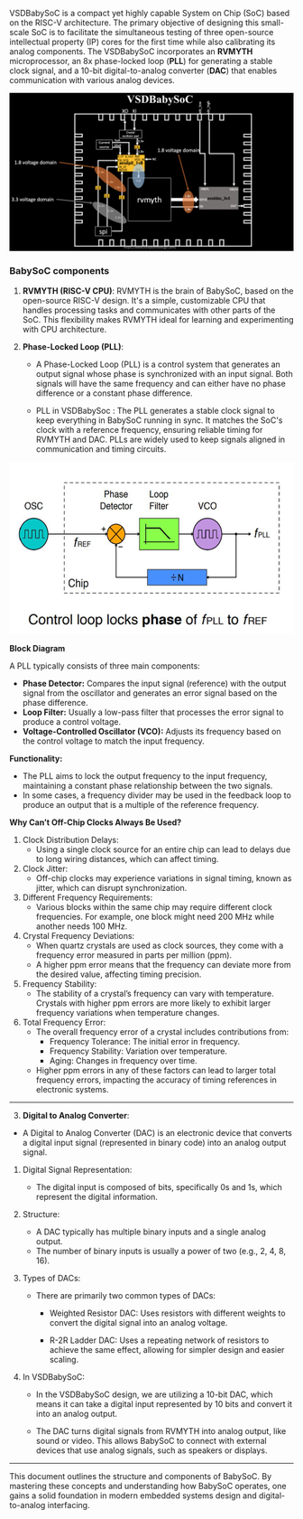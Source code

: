 
VSDBabySoC is a compact yet highly capable System on Chip (SoC) based on the RISC-V architecture. The primary objective of designing this small-scale SoC is to facilitate the simultaneous testing of three open-source intellectual property (IP) cores for the first time while also calibrating its analog components. The VSDBabySoC incorporates an __RVMYTH__ microprocessor, an 8x phase-locked loop (__PLL__) for generating a stable clock signal, and a 10-bit digital-to-analog converter (__DAC__) that enables communication with various analog devices.



   <div align="center">
      <img src="VSDbabySoc.png" alt="VSDBabySOC" width="700"/>
   </div>
   


### BabySoC components

   1. **RVMYTH (RISC-V CPU)**: RVMYTH is the brain of BabySoC, based on the open-source RISC-V design. It's a simple, customizable CPU that handles processing tasks and communicates with other parts of the SoC. This flexibility makes RVMYTH ideal for learning and experimenting with CPU architecture.

   2. **Phase-Locked Loop (PLL)**: 

      - A Phase-Locked Loop (PLL) is a control system that generates an output signal whose phase is synchronized with an input signal. Both signals will have the same frequency and can either have no phase difference or a constant phase difference.
     
      - PLL in VSDBabySoc :
      The PLL generates a stable clock signal to keep everything in BabySoC running in sync. It matches the SoC's clock with a reference frequency, ensuring reliable timing for RVMYTH and DAC. PLLs are widely used to keep signals aligned in communication and timing circuits.

     
   <div align="center">
      <img src="PLL.png" alt="PLL" width="700"/>
   </div>
   
**Block Diagram**

A PLL typically consists of three main components:
   - **Phase Detector:** Compares the input signal (reference) with the output signal from the oscillator and generates an error signal based on the phase difference.
   - **Loop Filter:** Usually a low-pass filter that processes the error signal to produce a control voltage.
   - **Voltage-Controlled Oscillator (VCO):** Adjusts its frequency based on the control voltage to match the input frequency.

**Functionality:**
   - The PLL aims to lock the output frequency to the input frequency, maintaining a constant phase relationship between the two signals.
   - In some cases, a frequency divider may be used in the feedback loop to produce an output that is a multiple of the reference frequency.

**Why Can’t Off-Chip Clocks Always Be Used?**

   1. Clock Distribution Delays:
      - Using a single clock source for an entire chip can lead to delays due to long wiring distances, which can affect timing.
   2. Clock Jitter:
      - Off-chip clocks may experience variations in signal timing, known as jitter, which can disrupt synchronization.
   3. Different Frequency Requirements:
      - Various blocks within the same chip may require different clock frequencies. For example, one block might need 200 MHz while another needs 100 MHz.
   4. Crystal Frequency Deviations:
      - When quartz crystals are used as clock sources, they come with a frequency error measured in parts per million (ppm).
      - A higher ppm error means that the frequency can deviate more from the desired value, affecting timing precision.
   5. Frequency Stability:
      - The stability of a crystal’s frequency can vary with temperature. Crystals with higher ppm errors are more likely to exhibit larger frequency variations when temperature changes.
   6. Total Frequency Error:
      - The overall frequency error of a crystal includes contributions from:
         - Frequency Tolerance: The initial error in frequency.
         - Frequency Stability: Variation over temperature.
         - Aging: Changes in frequency over time.
      - Higher ppm errors in any of these factors can lead to larger total frequency errors, impacting the accuracy of timing references in electronic systems.
   
   ---
   3. **Digital to Analog Converter**:

   - A Digital to Analog Converter (DAC) is an electronic device that converts a digital input signal (represented in binary code) into an analog output signal.
   1. Digital Signal Representation:
      - The digital input is composed of bits, specifically 0s and 1s, which represent the digital information.
   2. Structure:
      - A DAC typically has multiple binary inputs and a single analog output.
      - The number of binary inputs is usually a power of two (e.g., 2, 4, 8, 16).
   3. Types of DACs:
      - There are primarily two common types of DACs:
         - Weighted Resistor DAC: Uses resistors with different weights to convert the digital signal into an analog voltage.

         - R-2R Ladder DAC: Uses a repeating network of resistors to achieve the same effect, allowing for simpler design and easier scaling.
  

   4. In VSDBabySoC:
      - In the VSDBabySoC design, we are utilizing a 10-bit DAC, which means it can take a digital input represented by 10 bits and convert it into an analog output.
       
       
      - The DAC turns digital signals from RVMYTH into analog output, like sound or video. This allows BabySoC to connect with external devices that use analog signals, such as speakers or displays.
</details>


---

This document outlines the structure and components of BabySoC. By mastering these concepts and understanding how BabySoC operates, one gains a solid foundation in modern embedded systems design and digital-to-analog interfacing.
